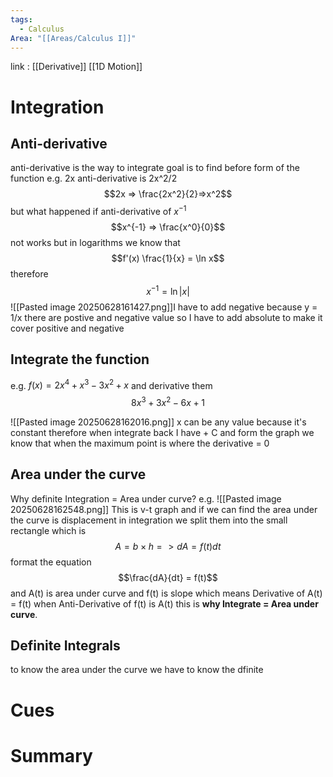 ```yaml
---
tags:
  - Calculus
Area: "[[Areas/Calculus I]]"
---
```

link : [[Derivative]] [[1D Motion]]
# Integration
## Anti-derivative
anti-derivative is the way to integrate goal is to find before form of the function
e.g. 2x anti-derivative is 2x^2/2 
$$2x => \frac{2x^2}{2}=>x^2$$
but what happened if anti-derivative of $x^{-1}$ 
$$x^{-1} => \frac{x^0}{0}$$
not works but in logarithms we know that 
$$f'(x) \frac{1}{x} = \ln x$$
therefore 
$$x^{-1} = \ln |x|$$
![[Pasted image 20250628161427.png]]I have to add negative because y = 1/x there are postive and negative value so I have to add absolute to make it cover positive and negative
## Integrate the function
e.g. $f(x) = 2x^4 + x^3 - 3x^2 + x$
and derivative them
$$8x^3 + 3x^2 - 6x + 1$$

![[Pasted image 20250628162016.png]]
x can be any value because it's constant therefore when integrate back I have + C 
and form the graph we know that when the maximum point is where the derivative = 0
## Area under the curve 
Why definite Integration = Area under curve?
e.g.
![[Pasted image 20250628162548.png]]
This is v-t graph and if we can find the area under the curve is displacement 
in integration we split them into the small rectangle which is
$$A = b \times h => dA = f(t)dt$$
format the equation
$$\frac{dA}{dt} = f(t)$$
and A(t) is area under curve and f(t) is slope which means
Derivative of A(t) = f(t)
when Anti-Derivative of f(t) is A(t) this is **why Integrate = Area under curve**.
## Definite Integrals
to know the area under the curve we have to know the dfinite
# Cues
# Summary
```

```